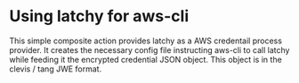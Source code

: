 # Using latchy for aws-cli
This simple composite action provides latchy as a AWS credentail process provider. It creates the necessary config file instructing aws-cli to call latchy while feeding it the encrypted credential JSON object. This object is in the clevis / tang JWE format.

